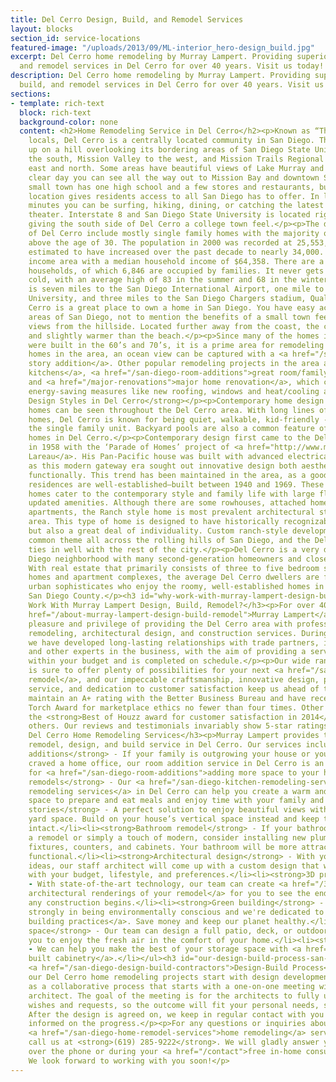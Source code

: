 ```yaml
---
title: Del Cerro Design, Build, and Remodel Services
layout: blocks
section_id: service-locations
featured-image: "/uploads/2013/09/ML-interior_hero-design_build.jpg"
excerpt: Del Cerro home remodeling by Murray Lampert. Providing superior design, build,
  and remodel services in Del Cerro for over 40 years. Visit us today!
description: Del Cerro home remodeling by Murray Lampert. Providing superior design,
  build, and remodel services in Del Cerro for over 40 years. Visit us today!
sections:
- template: rich-text
  block: rich-text
  background-color: none
  content: <h2>Home Remodeling Service in Del Cerro</h2><p>Known as “The Hill” to
    locals, Del Cerro is a centrally located community in San Diego. The town is perched
    up on a hill overlooking its bordering areas of San Diego State University to
    the south, Mission Valley to the west, and Mission Trails Regional Park to the
    east and north. Some areas have beautiful views of Lake Murray and on a really
    clear day you can see all the way out to Mission Bay and downtown San Diego. The
    small town has one high school and a few stores and restaurants, but the central
    location gives residents access to all San Diego has to offer. In less than 20
    minutes you can be surfing, hiking, dining, or catching the latest flick at the
    theater. Interstate 8 and San Diego State University is located right next door,
    giving the south side of Del Cerro a college town feel.</p><p>The demographics
    of Del Cerro include mostly single family homes with the majority of residents
    above the age of 30. The population in 2000 was recorded at 25,553, but it is
    estimated to have increased over the past decade to nearly 34,000. It is an upper
    income area with a median household income of $64,358. There are a total of 10,467
    households, of which 6,846 are occupied by families. It never gets too hot or
    cold, with an average high of 83 in the summer and 68 in the winter. Del Cerro
    is seven miles to the San Diego International Airport, one mile to San Diego State
    University, and three miles to the San Diego Chargers stadium, Qualcomm Stadium.</p><p>Del
    Cerro is a great place to own a home in San Diego. You have easy access to all
    areas of San Diego, not to mention the benefits of a small town feel with great
    views from the hillside. Located further away from the coast, the climate is dryer
    and slightly warmer than the beach.</p><p>Since many of the homes in Del Cerro
    were built in the 60’s and 70’s, it is a prime area for remodeling too. With some
    homes in the area, an ocean view can be captured with a <a href="/san-diego-second-story-addition">second
    story addition</a>. Other popular remodeling projects in the area are <a href="/san-diego-kitchen-remodeling-services">custom
    kitchens</a>, <a href="/san-diego-room-additions">great room/family room additions</a>
    and <a href="/major-renovations">major home renovation</a>, which can include
    energy-saving measures like new roofing, windows and heat/cooling and solar.</p><p><strong>Architectural
    Design Styles in Del Cerro</strong></p><p>Contemporary home design and ranch-style
    homes can be seen throughout the Del Cerro area. With long lines of residential
    homes, Del Cerro is known for being quiet, walkable, kid-friendly - ideal for
    the single family unit. Backyard pools are also a common feature of many single-family
    homes in Del Cerro.</p><p>Contemporary design first came to the Del Cerro area
    in 1958 with the ‘Parade of Homes’ project of <a href="http://www.modernsandiego.com/Lareau.html">Richard
    Lareau</a>. His Pan-Pacific house was built with advanced electrical options,
    as this modern gateway era sought out innovative design both aesthetically and
    functionally. This trend has been maintained in the area, as a good many of the
    residences are well-established—built between 1940 and 1969. These Del Cerro Highland
    homes cater to the contemporary style and family life with large floor plans and
    updated amenities. Although there are some rowhouses, attached homes, and small
    apartments, the Ranch style home is most prevalent architectural style in the
    area. This type of home is designed to have historically recognizable features,
    but also a great deal of individuality. Custom ranch-style developments are a
    common theme all across the rolling hills of San Diego, and the Del Cerro area
    ties in well with the rest of the city.</p><p>Del Cerro is a very desirable San
    Diego neighborhood with many second-generation homeowners and close-knit residents.
    With real estate that primarily consists of three to five bedroom single-family
    homes and apartment complexes, the average Del Cerro dwellers are family-oriented
    urban sophisticates who enjoy the roomy, well-established homes in this part of
    San Diego County.</p><h3 id="why-work-with-murray-lampert-design-build-remodel-">Why
    Work With Murray Lampert Design, Build, Remodel?</h3><p>For over 40 years, <a
    href="/about-murray-lampert-design-build-remodel">Murray Lampert</a> has had the
    pleasure and privilege of providing the Del Cerro area with professional home
    remodeling, architectural design, and construction services. During that time,
    we have developed long-lasting relationships with trade partners, inspectors,
    and other experts in the business, with the aim of providing a service that stays
    within your budget and is completed on schedule.</p><p>Our wide range of services
    is sure to offer plenty of possibilities for your next <a href="/san-diego-home-remodel-services">home
    remodel</a>, and our impeccable craftsmanship, innovative design, personalized
    service, and dedication to customer satisfaction keep us ahead of the competition.</p><p>We
    maintain an A+ rating with the Better Business Bureau and have received the BBB
    Torch Award for marketplace ethics no fewer than four times. Other awards include
    the <strong>Best of Houzz award for customer satisfaction in 2014</strong>, among
    others. Our reviews and testimonials invariably show 5-star ratings.</p><h3 id="our-del-cerro-home-remodeling-services">Our
    Del Cerro Home Remodeling Services</h3><p>Murray Lampert provides top-of-the-line
    remodel, design, and build service in Del Cerro. Our services include:</p><ul><li><strong>Room
    additions</strong> - If your family is outgrowing your house or you have always
    craved a home office, our room addition service in Del Cerro is an ideal solution
    for <a href="/san-diego-room-additions">adding more space to your home</a>.</li><li><strong>Kitchen
    remodels</strong> - Our <a href="/san-diego-kitchen-remodeling-services">kitchen
    remodeling services</a> in Del Cerro can help you create a warm and welcoming
    space to prepare and eat meals and enjoy time with your family and friends.</li><li><strong>Second
    stories</strong> - A perfect solution to enjoy beautiful views without sacrificing
    yard space. Build on your house’s vertical space instead and keep the landscape
    intact.</li><li><strong>Bathroom remodel</strong> - If your bathroom calls for
    a remodel or simply a touch of modern, consider installing new plumbing, tiles,
    fixtures, counters, and cabinets. Your bathroom will be more attractive and more
    functional.</li><li><strong>Architectural design</strong> - With your input and
    ideas, our staff architect will come up with a custom design that will comply
    with your budget, lifestyle, and preferences.</li><li><strong>3D project modeling</strong>
    - With state-of-the-art technology, our team can create <a href="/3d-architectural-rendering-services">3D
    architectural renderings of your remodel</a> for you to see the end result before
    any construction begins.</li><li><strong>Green building</strong> - We believe
    strongly in being environmentally conscious and we're dedicated to <a href="/san-diego-green-home-construction">green
    building practices</a>. Save money and keep our planet healthy.</li><li><strong>Outdoor
    space</strong> - Our team can design a full patio, deck, or outdoor space for
    you to enjoy the fresh air in the comfort of your home.</li><li><strong>Cabinets</strong>
    - We can help you make the best of your storage space with <a href="/san-diego-custom-cabinet-construction-services">custom
    built cabinetry</a>.</li></ul><h3 id="our-design-build-process-san-diego-design-build-contractors-">Our
    <a href="/san-diego-design-build-contractors">Design-Build Process</a></h3><p>All
    our Del Cerro home remodeling projects start with design development. We see this
    as a collaborative process that starts with a one-on-one meeting with our staff
    architect. The goal of the meeting is for the architects to fully understand your
    wishes and requests, so the outcome will fit your personal needs, style and budget.
    After the design is agreed on, we keep in regular contact with you to keep you
    informed on the progress.</p><p>For any questions or inquiries about our Del Cerro
    <a href="/san-diego-home-remodel-services">home remodeling</a> services, please
    call us at <strong>(619) 285-9222</strong>. We will gladly answer your questions
    over the phone or during your <a href="/contact">free in-home consultation session</a>.
    We look forward to working with you soon!</p>
---
```


